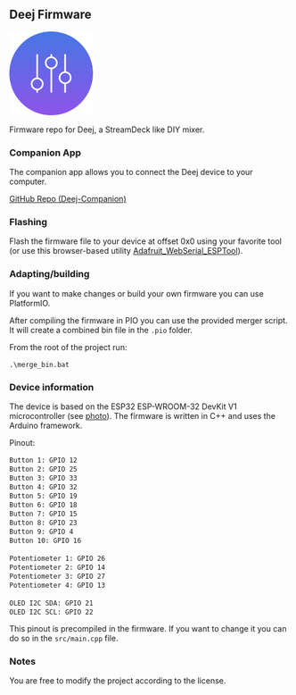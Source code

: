 ## Deej Firmware

<img src="img/logo.svg" alt="drawing" width="150"/><br/>

Firmware repo for Deej, a StreamDeck like DIY mixer. 

### Companion App

The companion app allows you to connect the Deej device to your computer. 

[GitHub Repo (Deej-Companion)](https://github.com/UnoMartino/Deej-Companion) 

### Flashing

Flash the firmware file to your device at offset 0x0 using your favorite tool (or use this browser-based utility [Adafruit_WebSerial_ESPTool](https://adafruit.github.io/Adafruit_WebSerial_ESPTool/)).


### Adapting/building

If you want to make changes or build your own firmware you can use PlatformIO. 

After compiling the firmware in PIO you can use the provided merger script. It will create a combined bin file in the `.pio` folder.

From the root of the project run:
```
.\merge_bin.bat
```

### Device information

The device is based on the ESP32 ESP-WROOM-32 DevKit V1 microcontroller (see [photo](img/ESP32-Pinout.jpg)). The firmware is written in C++ and uses the Arduino framework.

Pinout:
```
Button 1: GPIO 12
Button 2: GPIO 25
Button 3: GPIO 33
Button 4: GPIO 32
Button 5: GPIO 19
Button 6: GPIO 18
Button 7: GPIO 15
Button 8: GPIO 23
Button 9: GPIO 4
Button 10: GPIO 16

Potentiometer 1: GPIO 26
Potentiometer 2: GPIO 14
Potentiometer 3: GPIO 27
Potentiometer 4: GPIO 13

OLED I2C SDA: GPIO 21
OLED I2C SCL: GPIO 22
```

This pinout is precompiled in the firmware. If you want to change it you can do so in the `src/main.cpp` file.

### Notes

You are free to modify the project according to the license.

